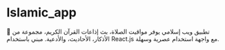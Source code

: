 # Islamic_app
🕌 تطبيق ويب إسلامي يوفر مواقيت الصلاة، بث إذاعات القرآن الكريم، مجموعة من الأذكار، الأحاديث، والأدعية. مبني باستخدام React.js مع واجهة استخدام عصرية وسهلة.
